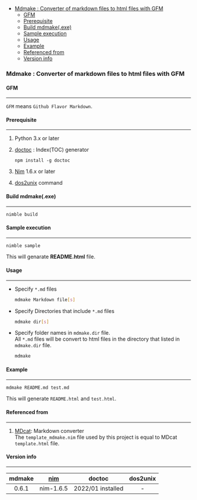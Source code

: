<!-- START doctoc generated TOC please keep comment here to allow auto update -->
<!-- DON'T EDIT THIS SECTION, INSTEAD RE-RUN doctoc TO UPDATE -->

- [Mdmake  : Converter of markdown files to html files with GFM](#mdmake---converter-of-markdown-files-to-html-files-with-gfm)
  - [GFM](#gfm)
  - [Prerequisite](#prerequisite)
  - [Build mdmake(.exe)](#build-mdmakeexe)
  - [Sample execution](#sample-execution)
  - [Usage](#usage)
  - [Example](#example)
  - [Referenced from](#referenced-from)
  - [Version info](#version-info)

<!-- END doctoc generated TOC please keep comment here to allow auto update -->

### Mdmake  : Converter of markdown files to html files with GFM

#### GFM
---

`GFM` means `Github Flavor Markdown`.

#### Prerequisite
---

1. Python 3.x or later
1. [doctoc](https://github.com/thlorenz/doctoc) : Index(TOC) generator

    ```
    npm install -g doctoc
    ```

1. [Nim][lk_nim] 1.6.x or later
1. [dos2unix](https://github.com/tizenorg/platform.upstream.dos2unix) command

#### Build mdmake(.exe)
---

```sh
nimble build
```

#### Sample execution
---

```sh
nimble sample
```

This will genarate **README.html** file.

#### Usage
---

- Specify `*.md` files

  ```sh
  mdmake Markdown file[s]
  ```

- Specify Directories that include `*.md` files

  ```sh
  mdmake dir[s]
  ```
- Specify folder names in `mdmake.dir` file.  
  All `*.md` files will be convert to html files in the directory that listed in `mdmake.dir` file.

  ```sh
  mdmake
  ```

#### Example
---

```sh
mdmake README.md test.md
```

This will generate `README.html` and `test.html`.

#### Referenced from
---

1. [MDcat][lk_mdcat]: Markdown converter  
  The `template_mdmake.nim` file used by this project is equal to MDcat `template.html` file. 

#### Version info
---

| mdmake | [nim][lk_nim] | doctoc            | dos2unix |
| :---:  | :------:      | :---:             | :---:    |
| 0.6.1  | nim-1.6.5     | 2022/01 installed | -        |

[lk_mdcat]:https://github.com/calganaygun/MDcat
[lk_nim]:https://nim-lang.org


